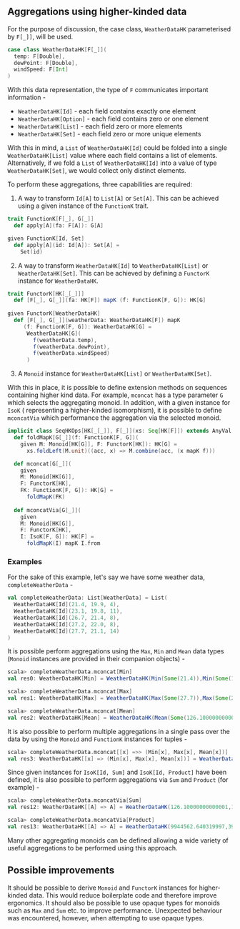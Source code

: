 ## Aggregations using higher-kinded data

For the purpose of discussion, the case class, `WeatherDataHK` parameterised by `F[_]]`, will be used.

```scala
case class WeatherDataHK[F[_]](
  temp: F[Double],
  dewPoint: F[Double],
  windSpeed: F[Int]
)
```

With this data representation, the type of `F` communicates important information -

* `WeatherDataHK[Id]` - each field contains exactly one element
* `WeatherDataHK[Option]` - each field contains zero or one element
* `WeatherDataHK[List]` - each field zero or more elements
* `WeatherDataHK[Set]` - each field zero or more unique elements

With this in mind, a `List` of `WeatherDataHK[Id]` could be folded into a single `WeatherDataHK[List]` value where each field contains a list of elements. Alternatively, if we fold a `List` of `WeatherDataHK[Id]` into a value of type `WeatherDataHK[Set]`, we would collect only distinct elements.

To perform these aggregations, three capabilities are required: 

1) A way to transform `Id[A]` to `List[A]` or `Set[A]`. This can be achieved using a given instance of the `FunctionK` trait.
                                                        
```scala
trait FunctionK[F[_], G[_]]
  def apply[A](fa: F[A]): G[A]

given FunctionK[Id, Set]
  def apply[A](id: Id[A]): Set[A] =
    Set(id)
```

2) A way to transform `WeatherDataHK[Id]` to `WeatherDataHK[List]` or `WeatherDataHK[Set]`. This can be achieved by defining a `FunctorK` instance for `WeatherDataHK`.

```scala
trait FunctorK[HK[_[_]]]
  def [F[_], G[_]](fa: HK[F]) mapK (f: FunctionK[F, G]): HK[G]
  
given FunctorK[WeatherDataHK]
  def [F[_], G[_]](weatherData: WeatherDataHK[F]) mapK
     (f: FunctionK[F, G]): WeatherDataHK[G] =
      WeatherDataHK[G](
        f(weatherData.temp), 
        f(weatherData.dewPoint), 
        f(weatherData.windSpeed)
      )
```

3) A `Monoid` instance for `WeatherDataHK[List]` or `WeatherDataHK[Set]`.

With this in place, it is possible to define extension methods on sequences containing higher kind data. For example, `mconcat` has a type parameter `G` which selects the aggregating monoid. In addition, with a given instance for `IsoK` ( representing a higher-kinded isomorphism), it is possible to define `mconcatVia` which performance the aggregation via the selected monoid.
 
 
```scala
implicit class SeqHKOps[HK[_[_]], F[_]](xs: Seq[HK[F]]) extends AnyVal
  def foldMapK[G[_]](f: FunctionK[F, G])(
    given M: Monoid[HK[G]], F: FunctorK[HK]): HK[G] =
      xs.foldLeft(M.unit)((acc, x) => M.combine(acc, (x mapK f)))

  def mconcat[G[_]](
    given 
    M: Monoid[HK[G]], 
    F: FunctorK[HK],
    FK: FunctionK[F, G]): HK[G] =
      foldMapK(FK)
      
  def mconcatVia[G[_]](
    given 
    M: Monoid[HK[G]], 
    F: FunctorK[HK],
    I: IsoK[F, G]): HK[F] =
      foldMapK(I) mapK I.from
```

### Examples

For the sake of this example, let's say we have some weather data, `completeWeatherData` -

```scala
val completeWeatherData: List[WeatherData] = List(
  WeatherDataHK[Id](21.4, 19.9, 4),
  WeatherDataHK[Id](23.1, 19.8, 11),
  WeatherDataHK[Id](26.7, 21.4, 8),
  WeatherDataHK[Id](27.2, 22.0, 8),
  WeatherDataHK[Id](27.7, 21.1, 14)
)
```

It is possible perform aggregations using the `Max`, `Min` and `Mean` data types (`Monoid` instances are provided in their companion objects) -

```scala
scala> completeWeatherData.mconcat[Min]
val res0: WeatherDataHK[Min] = WeatherDataHK(Min(Some(21.4)),Min(Some(19.8)),Min(Some(4)))

scala> completeWeatherData.mconcat[Max]
val res1: WeatherDataHK[Max] = WeatherDataHK(Max(Some(27.7)),Max(Some(22.0)),Max(Some(14)))

scala> completeWeatherData.mconcat[Mean]
val res2: WeatherDataHK[Mean] = WeatherDataHK(Mean(Some(126.10000000000001),5),Mean(Some(104.19999999999999),5),Mean(Some(45),5))
```

It is also possible to perform multiple aggregations in a single pass over the data by using the `Monoid` and `FunctionK` instances for tuples -

```scala
scala> completeWeatherData.mconcat[[x] =>> (Min[x], Max[x], Mean[x])]
val res3: WeatherDataHK[[x] => (Min[x], Max[x], Mean[x])] = WeatherDataHK((Min(Some(21.4)),Max(Some(27.7)),Mean(Some(126.10000000000001),5)),(Min(Some(19.8)),Max(Some(22.0)),Mean(Some(104.19999999999999),5)),(Min(Some(4)),Max(Some(14)),Mean(Some(45),5)))
```

Since given instances for `IsoK[Id, Sum]` and `IsoK[Id, Product]` have been defined, it is also possible to perform aggregations via `Sum` and `Product` (for example) -

```scala
scala> completeWeatherData.mconcatVia[Sum]                                                                     
val res12: WeatherDataHK[[A] => A] = WeatherDataHK(126.10000000000001,104.19999999999999,45)

scala> completeWeatherData.mconcatVia[Product]                                                                 
val res13: WeatherDataHK[[A] => A] = WeatherDataHK(9944562.640319997,3914147.3976,39424)
```
Many other aggregating monoids can be defined allowing a wide variety of  useful aggregations to be performed using this approach.

## Possible improvements

It should be possible to derive `Monoid` and `FunctorK` instances for higher-kinded data. This would reduce boilerplate code and therefore improve ergonomics. It should also be possible to use opaque types for monoids such as `Max` and `Sum` etc. to improve performance. Unexpected behaviour was encountered, however, when attempting to use opaque types.
